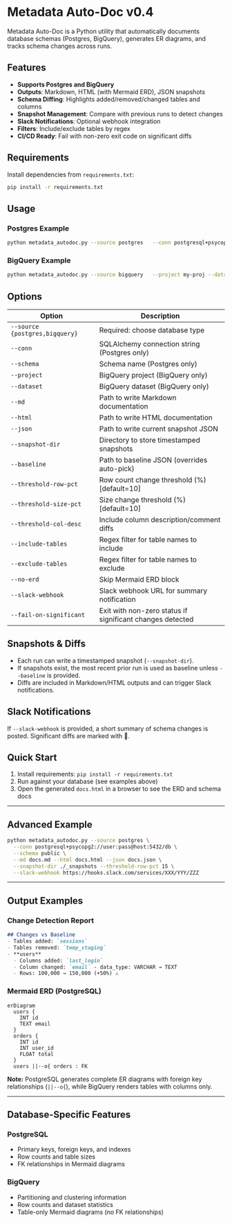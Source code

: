 # Metadata Auto-Doc v0.4

Metadata Auto-Doc is a Python utility that automatically documents database schemas (Postgres, BigQuery), generates ER diagrams, and tracks schema changes across runs.

## Features
- **Supports Postgres and BigQuery**
- **Outputs**: Markdown, HTML (with Mermaid ERD), JSON snapshots
- **Schema Diffing**: Highlights added/removed/changed tables and columns
- **Snapshot Management**: Compare with previous runs to detect changes
- **Slack Notifications**: Optional webhook integration
- **Filters**: Include/exclude tables by regex
- **CI/CD Ready**: Fail with non-zero exit code on significant diffs

## Requirements

Install dependencies from `requirements.txt`:

```bash
pip install -r requirements.txt
```

## Usage

### Postgres Example

```bash
python metadata_autodoc.py --source postgres   --conn postgresql+psycopg2://user:pass@host:5432/db   --schema public   --md docs.md --html docs.html --json snapshot.json   --snapshot-dir ./_snapshots
```

### BigQuery Example

```bash
python metadata_autodoc.py --source bigquery   --project my-proj --dataset my_ds   --md docs.md --html docs.html --json snapshot.json   --snapshot-dir ./_snapshots
```

## Options

| Option | Description |
|--------|-------------|
| `--source {postgres,bigquery}` | Required: choose database type |
| `--conn` | SQLAlchemy connection string (Postgres only) |
| `--schema` | Schema name (Postgres only) |
| `--project` | BigQuery project (BigQuery only) |
| `--dataset` | BigQuery dataset (BigQuery only) |
| `--md` | Path to write Markdown documentation |
| `--html` | Path to write HTML documentation |
| `--json` | Path to write current snapshot JSON |
| `--snapshot-dir` | Directory to store timestamped snapshots |
| `--baseline` | Path to baseline JSON (overrides auto-pick) |
| `--threshold-row-pct` | Row count change threshold (%) [default=10] |
| `--threshold-size-pct` | Size change threshold (%) [default=10] |
| `--threshold-col-desc` | Include column description/comment diffs |
| `--include-tables` | Regex filter for table names to include |
| `--exclude-tables` | Regex filter for table names to exclude |
| `--no-erd` | Skip Mermaid ERD block |
| `--slack-webhook` | Slack webhook URL for summary notification |
| `--fail-on-significant` | Exit with non-zero status if significant changes detected |

## Snapshots & Diffs

- Each run can write a timestamped snapshot (`--snapshot-dir`).
- If snapshots exist, the most recent prior run is used as baseline unless `--baseline` is provided.
- Diffs are included in Markdown/HTML outputs and can trigger Slack notifications.

## Slack Notifications

If `--slack-webhook` is provided, a short summary of schema changes is posted. Significant diffs are marked with 🚨.

## Quick Start

1. Install requirements: `pip install -r requirements.txt`
2. Run against your database (see examples above)
3. Open the generated `docs.html` in a browser to see the ERD and schema docs

---



## Advanced Example
```bash
python metadata_autodoc.py --source postgres \
  --conn postgresql+psycopg2://user:pass@host:5432/db \
  --schema public \
  --md docs.md --html docs.html --json docs.json \
  --snapshot-dir ./_snapshots --threshold-row-pct 15 \
  --slack-webhook https://hooks.slack.com/services/XXX/YYY/ZZZ
```

---

## Output Examples

### Change Detection Report
```markdown
## Changes vs Baseline
- Tables added: `sessions`
- Tables removed: `temp_staging`
- **users**
  - Columns added: `last_login`
  - Column changed: `email` - data_type: VARCHAR → TEXT
  - Rows: 100,000 → 150,000 (+50%) ⚠️
```

### Mermaid ERD (PostgreSQL)
```mermaid
erDiagram
  users {
    INT id
    TEXT email
  }
  orders {
    INT id
    INT user_id
    FLOAT total
  }
  users ||--o{ orders : FK
```

**Note:** PostgreSQL generates complete ER diagrams with foreign key relationships (`||--o{`), while BigQuery renders tables with columns only.

---

## Database-Specific Features

### PostgreSQL
- Primary keys, foreign keys, and indexes
- Row counts and table sizes
- FK relationships in Mermaid diagrams

### BigQuery  
- Partitioning and clustering information
- Row counts and dataset statistics
- Table-only Mermaid diagrams (no FK relationships)